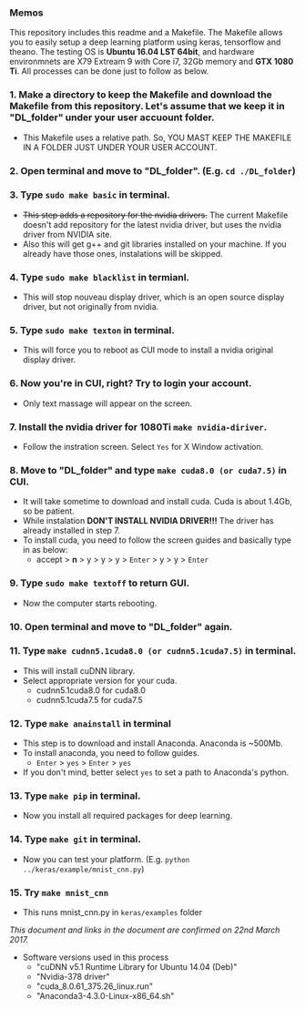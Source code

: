 ### Memos
This repository includes this readme and a Makefile.  The Makefile allows you to easily setup a deep learning platform using keras, tensorflow and theano.  The testing OS is **Ubuntu 16.04 LST 64bit**, and hardware environmnets are X79 Extream 9 with Core i7, 32Gb memory and **GTX 1080 Ti**.  All processes can be done just to follow as below.

### 1. Make a directory to keep the Makefile and download the Makefile from this repository.  Let's assume that we keep it in "DL_folder" under your user accuount folder.

  - This Makefile uses a relative path.  So, YOU MAST KEEP THE MAKEFILE IN A FOLDER JUST UNDER YOUR USER ACCOUNT. 

### 2. Open terminal and move to "DL_folder". (E.g. ```cd ./DL_folder```)

### 3. Type ```sudo make basic``` in terminal.
  - ~~This step adds a repository for the nvidia drivers.~~ The current Makefile doesn't add repository for the latest nvidia driver, but uses the nvidia driver from NVIDIA site.
  - Also this will get g++ and git libraries installed on your machine.  If you already have those ones, instalations will be skipped.

### 4. Type ```sudo make blacklist``` in termianl.

  - This will stop nouveau display driver, which is an open source display driver, but not originally from nvidia.
  
### 5. Type ```sudo make texton``` in terminal.

  - This will force you to reboot as CUI mode to install a nvidia original display driver.
  
### 6. Now you're in CUI, right?  Try to login your account.

  - Only text massage will appear on the screen.
  
### 7. Install the nvidia driver for 1080Ti ```make nvidia-diriver```.

  - Follow the instration screen.  Select ```Yes``` for X Window activation.
  
### 8. Move to "DL_folder" and type ```make cuda8.0 (or cuda7.5)``` in CUI.

  - It will take sometime to download and install cuda.  Cuda is about 1.4Gb, so be patient.
  - While instalation **DON'T INSTALL NVIDIA DRIVER!!!** The driver has already installed in step 7.
  - To install cuda, you need to follow the screen guides and basically type in as below:
    -   accept > **n** > y > y > y > ```Enter``` > y > y > ```Enter```

### 9. Type ```sudo make textoff``` to return GUI.

  - Now the computer starts rebooting.
  
### 10. Open terminal and move to "DL_folder" again.

### 11. Type ```make cudnn5.1cuda8.0 (or cudnn5.1cuda7.5)``` in terminal.

  - This will install cuDNN library.
  - Select appropriate version for your cuda. 
     - cudnn5.1cuda8.0 for cuda8.0
     - cudnn5.1cuda7.5 for cuda7.5

### 12. Type ```make anainstall``` in terminal

  - This step is to download and install Anaconda.  Anaconda is ~500Mb.
  - To install anaconda, you need to follow guides.
    - ```Enter``` >  ```yes``` > ```Enter``` > ```yes```
  - If you don't mind, better select ```yes``` to set a path to Anaconda's python.

### 13. Type ```make pip``` in terminal.

  - Now you install all required packages for deep learning.

### 14. Type ```make git``` in terminal.

  - Now you can test your platform. (E.g. ```python ../keras/example/mnist_cnn.py```)

### 15. Try ```make mnist_cnn```

  - This runs mnist_cnn.py in ```keras/examples``` folder

*This document and links in the document are confirmed on 22nd March 2017.*

- Software versions used in this process
  - "cuDNN v5.1 Runtime Library for Ubuntu 14.04 (Deb)"
  - "Nvidia-378 driver"
  - "cuda_8.0.61_375.26_linux.run"
  - "Anaconda3-4.3.0-Linux-x86_64.sh"

